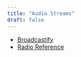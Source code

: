 ```yaml
---
title: "Audio Streams"
draft: false
---
```

- [Broadcastify](http://www.broadcastify.com/)<br>
- [Radio Reference](http://www.radioreference.com/apps/db/)<br>
